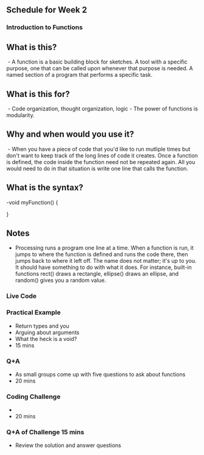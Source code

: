 ## Schedule for Week 2

### Introduction to Functions

## What is this? 
 - A function is a basic building block for sketches. A tool with a specific purpose, one that can be called upon whenever that purpose is needed. A named section of a program that performs a specific task.

## What is this for?
 - Code organization, thought organization, logic - The power of functions is modularity.

## Why and when would you use it?
 - When you have a piece of code that you'd like to run mutliple times but don't want to keep track of the long lines of code it creates. Once a function is defined, the code inside the function need not be repeated again. All you would need to do in that situation is write one line that calls the function.

## What is the syntax?

-void myFunction() {

}

## Notes

- Processing runs a program one line at a time. When a function is run, it jumps to where the function is defined and runs the code there, then jumps back to where it left off. The name does not matter; it's up to you. It should have something to do with what it does. For instance, built-in functions rect() draws a rectangle, ellipse() draws an ellipse, and random() gives you a random value.

### Live Code

### Practical Example
- Return types and you
- Arguing about arguments
- What the heck is a void?
- 15 mins
### Q+A
- As small groups come up with five questions to ask about functions
- 20 mins
### Coding Challenge
- 
- 20 mins
### Q+A of Challenge 15 mins
- Review the solution and answer questions
